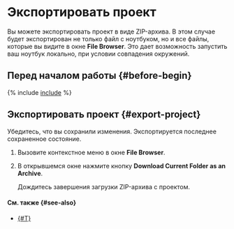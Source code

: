 # Экспортировать проект

Вы можете экспортировать проект в виде ZIP-архива. В этом случае будет экспортирован не только файл с ноутбуком, но и все файлы, которые вы видите в окне **File Browser**. Это дает возможность запустить ваш ноутбук локально, при условии совпадения окружений.

## Перед началом работы {#before-begin}

{% include [include](../../../_includes/datasphere/ui-before-begin.md) %}

## Экспортировать проект {#export-project}

Убедитесь, что вы сохранили изменения. Экспортируется последнее сохраненное состояние.

1. Вызовите контекстное меню в окне **File Browser**.
1. В открывшемся окне нажмите кнопку **Download Current Folder as an Archive**.

    Дождитесь завершения загрузки ZIP-архива с проектом.

#### См. также {#see-also}

* [{#T}](delete.md)
